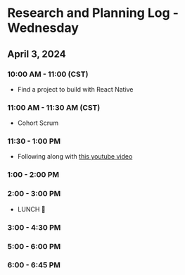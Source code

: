 # Research and Planning Log - Wednesday

## April 3, 2024

### 10:00 AM - 11:00 (CST)

- Find a project to build with React Native

### 11:00 AM - 11:30 AM (CST)

- Cohort Scrum

### 11:30 - 1:00 PM

- Following along with [this youtube video](https://youtu.be/W1Co2M-gsQE)

### 1:00 - 2:00 PM



### 2:00 - 3:00 PM

- LUNCH 🍔

### 3:00 - 4:30 PM



### 5:00 - 6:00 PM


### 6:00 - 6:45 PM

